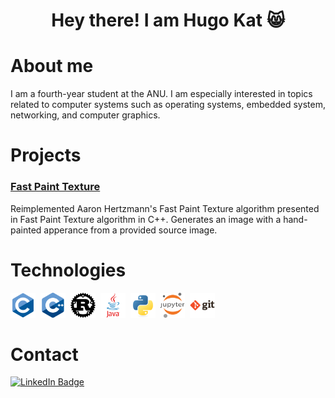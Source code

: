 <!-- 
This README was heavily inspired by Nida Khan's blog: https://www.sitepoint.com/github-profile-readme/
-->

<h1 align="center"> Hey there! I am Hugo Kat 😸

# About me
I am a fourth-year student at the ANU. I am especially interested in topics related to computer systems such as operating systems, embedded system, networking, and computer graphics. 

# Projects
### [Fast Paint Texture](https://github.com/hkattt/fast-paint-texture)
Reimplemented Aaron Hertzmann's Fast Paint Texture algorithm presented in Fast Paint Texture algorithm in C++. Generates an image with a hand-painted apperance from a provided source image.  

# Technologies
<div>
  <img src="https://github.com/devicons/devicon/blob/master/icons/c/c-original.svg" title="C" alt="C" width="40" height="40"/>&nbsp;
  <img src="https://github.com/devicons/devicon/blob/master/icons/cplusplus/cplusplus-original.svg" title="C++" alt="C++" width="40" height="40"/>&nbsp;
  <img src="https://github.com/devicons/devicon/blob/master/icons/rust/rust-original.svg" title="Rust" alt="Rust" width="40" height="40"/>&nbsp;
  <img src="https://github.com/devicons/devicon/blob/master/icons/java/java-original-wordmark.svg" title="Java" alt="Java" width="40" height="40"/>&nbsp;
  <img src="https://github.com/devicons/devicon/blob/master/icons/python/python-original.svg" title="Python" alt="Python" width="40" height="40"/>&nbsp;
  <img src="https://github.com/devicons/devicon/blob/master/icons/jupyter/jupyter-original-wordmark.svg" title="Jupyter" alt="Jupyter" width="40" height="40"/>&nbsp;
  <img src="https://github.com/devicons/devicon/blob/master/icons/git/git-original-wordmark.svg" title="Git" alt="Git" width="40" height="40"/>&nbsp;
</div>

# Contact
<a href="https://www.linkedin.com/in/hugo-kat/">
  <img src="https://img.shields.io/badge/LinkedIn-blue?style=for-the-badge&logo=linkedin&logoColor=white" alt="LinkedIn Badge"/>
</a>

<!--
**hkattt/hkattt** is a ✨ _special_ ✨ repository because its `README.md` (this file) appears on your GitHub profile.

Here are some ideas to get you started:

- 🔭 I’m currently working on ...
- 🌱 I’m currently learning ...
- 👯 I’m looking to collaborate on ...
- 🤔 I’m looking for help with ...
- 💬 Ask me about ...
- 📫 How to reach me: ...
- 😄 Pronouns: ...
- ⚡ Fun fact: ...
-->
